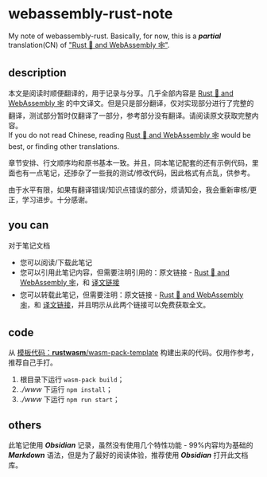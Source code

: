 # webassembly-rust-note
My note of webassembly-rust. Basically, for now, this is a ***partial*** translation(CN) of ["Rust 🦀 and WebAssembly 🕸"](https://rustwasm.github.io/docs/book/).

## description
本文是阅读时顺便翻译的，用于记录与分享。几乎全部内容是 [Rust 🦀 and WebAssembly 🕸](https://rustwasm.github.io/docs/book/) 的中文译文。但是只是部分翻译，仅对实现部分进行了完整的翻译，测试部分暂时仅翻译了一部分，参考部分没有翻译。请阅读原文获取完整内容。      
If you do not read Chinese, reading [Rust 🦀 and WebAssembly 🕸](https://rustwasm.github.io/docs/book/) would be best, or finding other translations.

章节安排、行文顺序均和原书基本一致。并且，同本笔记配套的还有示例代码，里面也有一点笔记，还掺杂了一些我的测试/修改代码，因此格式有点乱，供参考。

由于水平有限，如果有翻译错误/知识点错误的部分，烦请知会，我会重新审核/更正，学习进步。十分感谢。

## you can
对于笔记文档
- 您可以阅读/下载此笔记
- 您可以引用此笔记内容，但需要注明引用的：原文链接 - [Rust 🦀 and WebAssembly 🕸](https://rustwasm.github.io/docs/book/)，和 [译文链接](https://github.com/YuriChow/webassembly-rust-note)
- 您可以转载此笔记，但需要注明：原文链接 - [Rust 🦀 and WebAssembly 🕸](https://rustwasm.github.io/docs/book/)，和 [译文链接](https://github.com/YuriChow/webassembly-rust-note)，并且明示从此两个链接可以免费获取全文。

## code
从 [模板代码：**rustwasm**/wasm-pack-template](https://github.com/rustwasm/wasm-pack-template) 构建出来的代码。仅用作参考，推荐自己手打。
1. 根目录下运行 `wasm-pack build`；
2. *./www* 下运行 `npm install`；
3. *./www* 下运行 `npm run start`；

## others
此笔记使用 ***Obsidian*** 记录，虽然没有使用几个特性功能 - 99%内容均为基础的 ***Markdown*** 语法，但是为了最好的阅读体验，推荐使用 ***Obsidian*** 打开此文档库。

